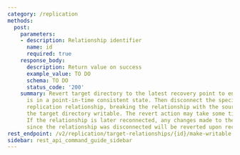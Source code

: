 ```yaml
---
category: /replication
methods:
  post:
    parameters:
    - description: Relationship identifier
      name: id
      required: true
    response_body:
      description: Return value on success
      example_value: TO DO
      schema: TO DO
      status_code: '200'
    summary: Revert target directory to the latest recovery point to ensure that it
      is in a point-in-time consistent state. Then disconnect the specified target
      replication relationship, breaking the relationship with the source and making
      the target directory writable. The revert action may take some time to complete.
      If the relationship is later reconnected, any changes made to the target directory
      since the relationship was disconnected will be reverted upon reconnecting.
rest_endpoint: /v2/replication/target-relationships/{id}/make-writable
sidebar: rest_api_command_guide_sidebar
---
```

